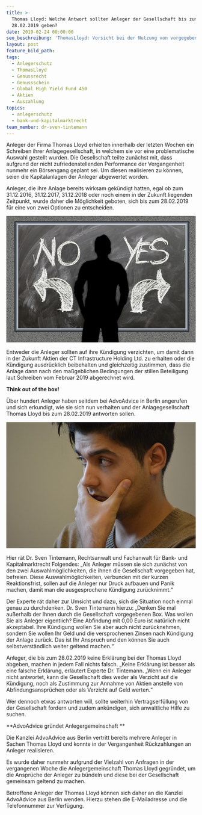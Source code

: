 ```yaml
---
title: >-
  Thomas Lloyd: Welche Antwort sollten Anleger der Gesellschaft bis zum
  28.02.2019 geben?
date: 2019-02-24 00:00:00
seo_beschreibung: 'ThomasLloyd: Vorsicht bei der Nutzung von vorgegebenen Antworten'
layout: post
feature_bild_path:
tags:
  - Anlegerschutz
  - ThomasLloyd
  - Genussrecht
  - Genussschein
  - Global High Yield Fund 450
  - Aktien
  - Auszahlung
topics:
  - anlegerschutz
  - bank-und-kapitalmarktrecht
team_member: dr-sven-tintemann
---
```


Anleger der Firma Thomas Lloyd erhielten innerhalb der letzten Wochen ein Schreiben ihrer Anlagegesellschaft, in welchem sie vor eine problematische Auswahl gestellt wurden. Die Gesellschaft teilte zunächst mit, dass aufgrund der nicht zufriedenstellenden Performance der Vergangenheit nunmehr ein Börsengang geplant sei. Um diesen realisieren zu können, seien die Kapitalanlagen der Anleger abgewertet worden. 

Anleger, die ihre Anlage bereits wirksam gekündigt hatten, egal ob zum 31.12.2016, 31.12.2017, 31.12.2018 oder noch einem in der Zukunft liegenden Zeitpunkt, wurde daher die Möglichkeit geboten, sich bis zum 28.02.2019 für eine von zwei Optionen zu entscheiden. 

![Ja oder Nein - Foto Pixabay](/uploads/board-2084774-640-1.jpg "Was sollen Anleger zum 28.02.2019 antworten?")

Entweder die Anleger sollten auf ihre Kündigung verzichten, um damit dann in der Zukunft Aktien der CT Infrastructure Holding Ltd. zu erhalten oder die Kündigung ausdrücklich beibehalten und gleichzeitig zustimmen, dass die Anlage dann nach den maßgeblichen Bedingungen der stillen Beteiligung laut Schreiben vom Februar 2019 abgerechnet wird. 

**Think out of the box!**

Über hundert Anleger haben seitdem bei AdvoAdvice in Berlin angerufen und sich erkundigt, wie sie sich nun verhalten und der Anlagegesellschaft Thomas Lloyd bis zum 28.02.2019 antworten sollen. 

![Nachdenklich - Bild Pixabay](/uploads/man-1574124-640.jpg "Think out of the box")

Hier rät Dr. Sven Tintemann, Rechtsanwalt und Fachanwalt für Bank- und Kapitalmarktrecht Folgendes: „Als Anleger müssen sie sich zunächst von den zwei Auswahlmöglichkeiten, die ihnen die Gesellschaft vorgegeben hat, befreien. Diese Auswahlmöglichkeiten, verbunden mit der kurzen Reaktionsfrist, sollen auf die Anleger nur Druck aufbauen und Panik machen, damit man die ausgesprochene Kündigung zurücknimmt.“

Der Experte rät daher zur Umsicht und dazu, sich die Situation noch einmal genau zu durchdenken. Dr. Sven Tintemann hierzu: „Denken Sie mal außerhalb der Ihnen durch die Gesellschaft vorgegebenen Box. Was wollen Sie als Anleger eigentlich? Eine Abfindung mit 0,00 Euro ist natürlich nicht akzeptabel. Ihre Kündigung wollen Sie aber auch nicht zurücknehmen, sondern Sie wollen Ihr Geld und die versprochenen Zinsen nach Kündigung der Anlage zurück. Das ist Ihr Anspruch und den können Sie auch selbstverständlich weiter geltend machen.“

Anleger, die bis zum 28.02.2019 keine Erklärung bei der Thomas Lloyd abgeben, machen in jedem Fall nichts falsch. „Keine Erklärung ist besser als eine falsche Erklärung, erläutert Experte Dr. Tintemann. „Wenn ein Anleger nicht antwortet, kann die Gesellschaft dies weder als Verzicht auf die Kündigung, noch als Zustimmung zur Annahme von Aktien anstelle von Abfindungsansprüchen oder als Verzicht auf Geld werten.“

Wer dennoch etwas antworten will, sollte weiterhin Vertragserfüllung von der Gesellschaft fordern und zudem ankündigen, sich anwaltliche Hilfe zu suchen. 

**AdvoAdvice gründet Anlegergemeinschaft **

Die Kanzlei AdvoAdvice aus Berlin vertritt bereits mehrere Anleger in Sachen Thomas Lloyd und konnte in der Vergangenheit Rückzahlungen an Anleger realisieren. 

Es wurde daher nunmehr aufgrund der Vielzahl von Anfragen in der vergangenen Woche die Anlegergemeinschaft Thomas Lloyd gegründet, um die Ansprüche der Anleger zu bündeln und diese bei der Gesellschaft gemeinsam geltend zu machen. 

Betroffene Anleger der Thomas Lloyd können sich daher an die Kanzlei AdvoAdvice aus Berlin wenden. Hierzu stehen die E-Mailadresse und die Telefonnummer zur Verfügung.